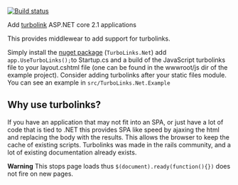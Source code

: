 [![Build status](https://ci.appveyor.com/api/projects/status/ns9koh6l7l1nuv57?svg=true)](https://ci.appveyor.com/project/tparnell8/turbolinks-net)

Add [turbolink](https://github.com/rails/turbolinks) ASP.NET core 2.1 applications

This provides middlewear to add support for turbolinks. 

Simply install the [nuget package](https://www.nuget.org/packages/TurboLinks.Net/) (`TurboLinks.Net`) add `app.UseTurboLinks();`to Startup.cs and a build of the JavaScript turbolinks file to your layout.cshtml file (one can be found in the wwwroot/js dir of the example project). Consider adding turbolinks after your static files module. You can see an example in `src/TurboLinks.Net.Example`

## Why use turbolinks?

If you have an application that may not fit into an SPA, or just have a lot of code that is tied to .NET this provides SPA like speed by ajaxing the html and replacing the body with the results. This allows the browser to keep the cache of existing scripts. Turbolinks was made in the rails community, and a lot of existing documentation already exists.


**Warning** This stops page loads thus `$(document).ready(function(){})` does not fire on new pages.
